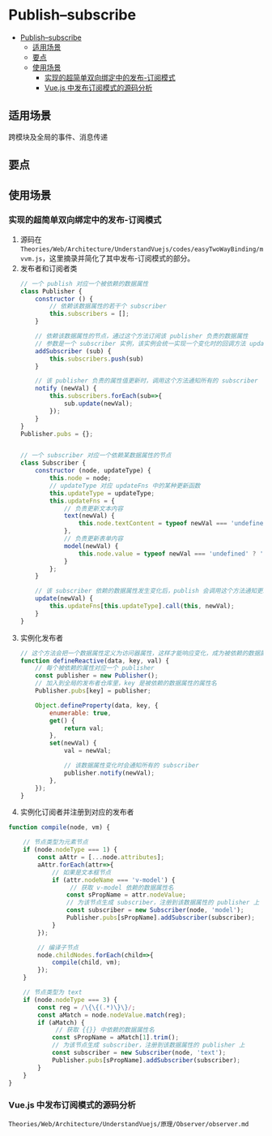 # Publish–subscribe


<!-- TOC -->

- [Publish–subscribe](#publishsubscribe)
    - [适用场景](#适用场景)
    - [要点](#要点)
    - [使用场景](#使用场景)
        - [实现的超简单双向绑定中的发布-订阅模式](#实现的超简单双向绑定中的发布-订阅模式)
        - [Vue.js 中发布订阅模式的源码分析](#vuejs-中发布订阅模式的源码分析)

<!-- /TOC -->


## 适用场景
跨模块及全局的事件、消息传递


## 要点


## 使用场景
### 实现的超简单双向绑定中的发布-订阅模式
1. 源码在 `Theories/Web/Architecture/UnderstandVuejs/codes/easyTwoWayBinding/mvvm.js`，这里摘录并简化了其中发布-订阅模式的部分。
2. 发布者和订阅者类
    ```js
    // 一个 publish 对应一个被依赖的数据属性
    class Publisher {
        constructor () {
            // 依赖该数据属性的若干个 subscriber
            this.subscribers = [];
        }

        // 依赖该数据属性的节点，通过这个方法订阅该 publisher 负责的数据属性
        // 参数是一个 subscriber 实例，该实例会统一实现一个变化时的回调方法 update
        addSubscriber (sub) {
            this.subscribers.push(sub)
        }

        // 该 publisher 负责的属性值更新时，调用这个方法通知所有的 subscriber
        notify (newVal) {
            this.subscribers.forEach(sub=>{
                sub.update(newVal);
            });
        }
    }
    Publisher.pubs = {};


    // 一个 subscriber 对应一个依赖某数据属性的节点
    class Subscriber {
        constructor (node, updateType) {
            this.node = node;
            // updateType 对应 updateFns 中的某种更新函数
            this.updateType = updateType;
            this.updateFns = {
                // 负责更新文本内容
                text(newVal) {
                    this.node.textContent = typeof newVal === 'undefined' ? '' : newVal;
                },
                // 负责更新表单内容
                model(newVal) {
                    this.node.value = typeof newVal === 'undefined' ? '' : newVal;
                }
            };
        }

        // 该 subscriber 依赖的数据属性发生变化后，publish 会调用这个方法通知更新
        update(newVal) {
            this.updateFns[this.updateType].call(this, newVal);
        }
    }
    ```
3. 实例化发布者
    ```js
    // 这个方法会把一个数据属性定义为访问器属性，这样才能响应变化，成为被依赖的数据属性
    function defineReactive(data, key, val) {
        // 每个被依赖的属性对应一个 publisher
        const publisher = new Publisher();
        // 加入到全局的发布者仓库里，key 是被依赖的数据属性的属性名
        Publisher.pubs[key] = publisher;

        Object.defineProperty(data, key, {
            enumerable: true,
            get() {
                return val;
            },
            set(newVal) {
                val = newVal;

                // 该数据属性变化时会通知所有的 subscriber
                publisher.notify(newVal);
            },
        });
    }
    ```
4. 实例化订阅者并注册到对应的发布者
```js
function compile(node, vm) {

    // 节点类型为元素节点
    if (node.nodeType === 1) {
        const aAttr = [...node.attributes];
        aAttr.forEach(attr=>{
            // 如果是文本框节点
            if (attr.nodeName === 'v-model') {
                 // 获取 v-model 依赖的数据属性名
                const sPropName = attr.nodeValue;
                // 为该节点生成 subscriber，注册到该数据属性的 publisher 上
                const subscriber = new Subscriber(node, 'model');
                Publisher.pubs[sPropName].addSubscriber(subscriber);
            }
        });

        // 编译子节点
        node.childNodes.forEach(child=>{
            compile(child, vm);
        });
    }

    // 节点类型为 text
    if (node.nodeType === 3) {
        const reg = /\{\{(.*)\}\}/;
        const aMatch = node.nodeValue.match(reg);
        if (aMatch) {
             // 获取 {{}} 中依赖的数据属性名
            const sPropName = aMatch[1].trim();
            // 为该节点生成 subscriber，注册到该数据属性的 publisher 上
            const subscriber = new Subscriber(node, 'text');
            Publisher.pubs[sPropName].addSubscriber(subscriber);
        }
    }
}
```

### Vue.js 中发布订阅模式的源码分析
`Theories/Web/Architecture/UnderstandVuejs/原理/Observer/observer.md`